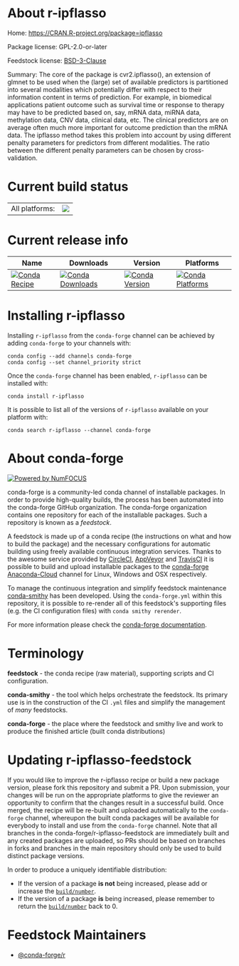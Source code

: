 About r-ipflasso
================

Home: https://CRAN.R-project.org/package=ipflasso

Package license: GPL-2.0-or-later

Feedstock license: [BSD-3-Clause](https://github.com/conda-forge/r-ipflasso-feedstock/blob/master/LICENSE.txt)

Summary: The core of the package is cvr2.ipflasso(), an extension of glmnet to be used when the (large) set of available predictors is partitioned into several modalities which potentially differ with respect to their information content in terms of prediction. For example, in biomedical applications patient outcome such as survival time or response to therapy may have to be predicted based on, say, mRNA data, miRNA data, methylation data, CNV data, clinical data, etc. The clinical predictors are on average often much more important for outcome prediction than the mRNA data. The ipflasso method takes this problem into account by using different penalty parameters for predictors from different modalities. The ratio between the different penalty parameters can be chosen by cross-validation.

Current build status
====================


<table><tr><td>All platforms:</td>
    <td>
      <a href="https://dev.azure.com/conda-forge/feedstock-builds/_build/latest?definitionId=2470&branchName=master">
        <img src="https://dev.azure.com/conda-forge/feedstock-builds/_apis/build/status/r-ipflasso-feedstock?branchName=master">
      </a>
    </td>
  </tr>
</table>

Current release info
====================

| Name | Downloads | Version | Platforms |
| --- | --- | --- | --- |
| [![Conda Recipe](https://img.shields.io/badge/recipe-r--ipflasso-green.svg)](https://anaconda.org/conda-forge/r-ipflasso) | [![Conda Downloads](https://img.shields.io/conda/dn/conda-forge/r-ipflasso.svg)](https://anaconda.org/conda-forge/r-ipflasso) | [![Conda Version](https://img.shields.io/conda/vn/conda-forge/r-ipflasso.svg)](https://anaconda.org/conda-forge/r-ipflasso) | [![Conda Platforms](https://img.shields.io/conda/pn/conda-forge/r-ipflasso.svg)](https://anaconda.org/conda-forge/r-ipflasso) |

Installing r-ipflasso
=====================

Installing `r-ipflasso` from the `conda-forge` channel can be achieved by adding `conda-forge` to your channels with:

```
conda config --add channels conda-forge
conda config --set channel_priority strict
```

Once the `conda-forge` channel has been enabled, `r-ipflasso` can be installed with:

```
conda install r-ipflasso
```

It is possible to list all of the versions of `r-ipflasso` available on your platform with:

```
conda search r-ipflasso --channel conda-forge
```


About conda-forge
=================

[![Powered by NumFOCUS](https://img.shields.io/badge/powered%20by-NumFOCUS-orange.svg?style=flat&colorA=E1523D&colorB=007D8A)](http://numfocus.org)

conda-forge is a community-led conda channel of installable packages.
In order to provide high-quality builds, the process has been automated into the
conda-forge GitHub organization. The conda-forge organization contains one repository
for each of the installable packages. Such a repository is known as a *feedstock*.

A feedstock is made up of a conda recipe (the instructions on what and how to build
the package) and the necessary configurations for automatic building using freely
available continuous integration services. Thanks to the awesome service provided by
[CircleCI](https://circleci.com/), [AppVeyor](https://www.appveyor.com/)
and [TravisCI](https://travis-ci.com/) it is possible to build and upload installable
packages to the [conda-forge](https://anaconda.org/conda-forge)
[Anaconda-Cloud](https://anaconda.org/) channel for Linux, Windows and OSX respectively.

To manage the continuous integration and simplify feedstock maintenance
[conda-smithy](https://github.com/conda-forge/conda-smithy) has been developed.
Using the ``conda-forge.yml`` within this repository, it is possible to re-render all of
this feedstock's supporting files (e.g. the CI configuration files) with ``conda smithy rerender``.

For more information please check the [conda-forge documentation](https://conda-forge.org/docs/).

Terminology
===========

**feedstock** - the conda recipe (raw material), supporting scripts and CI configuration.

**conda-smithy** - the tool which helps orchestrate the feedstock.
                   Its primary use is in the construction of the CI ``.yml`` files
                   and simplify the management of *many* feedstocks.

**conda-forge** - the place where the feedstock and smithy live and work to
                  produce the finished article (built conda distributions)


Updating r-ipflasso-feedstock
=============================

If you would like to improve the r-ipflasso recipe or build a new
package version, please fork this repository and submit a PR. Upon submission,
your changes will be run on the appropriate platforms to give the reviewer an
opportunity to confirm that the changes result in a successful build. Once
merged, the recipe will be re-built and uploaded automatically to the
`conda-forge` channel, whereupon the built conda packages will be available for
everybody to install and use from the `conda-forge` channel.
Note that all branches in the conda-forge/r-ipflasso-feedstock are
immediately built and any created packages are uploaded, so PRs should be based
on branches in forks and branches in the main repository should only be used to
build distinct package versions.

In order to produce a uniquely identifiable distribution:
 * If the version of a package **is not** being increased, please add or increase
   the [``build/number``](https://docs.conda.io/projects/conda-build/en/latest/resources/define-metadata.html#build-number-and-string).
 * If the version of a package **is** being increased, please remember to return
   the [``build/number``](https://docs.conda.io/projects/conda-build/en/latest/resources/define-metadata.html#build-number-and-string)
   back to 0.

Feedstock Maintainers
=====================

* [@conda-forge/r](https://github.com/conda-forge/r/)

